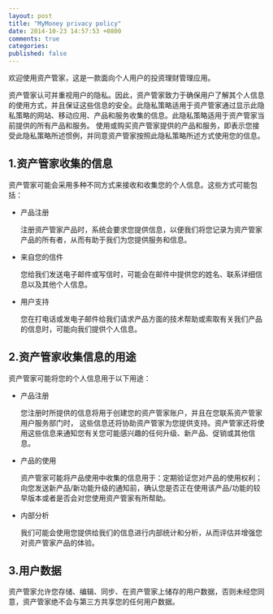 ```yaml
---
layout: post
title: "MyMoney privacy policy"
date: 2014-10-23 14:57:53 +0800
comments: true
categories:
published: false
---
```


欢迎使用资产管家，这是一款面向个人用户的投资理财管理应用。

资产管家认可并重视用户的隐私。因此，资产管家致力于确保用户了解其个人信息的使用方式，并且保证这些信息的安全。此隐私策略适用于资产管家通过显示此隐私策略的网站、移动应用、产品和服务收集的信息。此隐私策略适用于资产管家当前提供的所有产品和服务。
使用或购买资产管家提供的产品和服务，即表示您接受此隐私策略所述惯例，并同意资产管家按照此隐私策略所述方式使用您的信息。

## 1.资产管家收集的信息

  资产管家可能会采用多种不同方式来接收和收集您的个人信息。这些方式可能包括：

  * 产品注册

    注册资产管家产品时，系统会要求您提供信息，以便我们将您记录为资产管家产品的所有者，从而有助于我们为您提供服务和信息。

  * 来自您的信件

    您给我们发送电子邮件或写信时，可能会在邮件中提供您的姓名、联系详细信息以及其他个人信息。

  * 用户支持

    您在打电话或发电子邮件给我们请求产品方面的技术帮助或索取有关我们产品的信息时，可能向我们提供个人信息。

## 2.资产管家收集信息的用途

  资产管家可能将您的个人信息用于以下用途：

  * 产品注册

    您注册时所提供的信息将用于创建您的资产管家账户，并且在您联系资产管家用户服务部门时， 这些信息还将协助资产管家为您提供支持。资产管家还将使用这些信息来通知您有关您可能感兴趣的任何升级、新产品、促销或其他信息。

  * 产品的使用

    资产管家可能将产品使用中收集的信息用于：定期验证您对产品的使用权利； 向您发送新产品/新功能升级的通知前，确认您是否正在使用该产品/功能的较早版本或者是否会对您使用资产管家有所帮助。

  * 内部分析

    我们可能会使用您提供给我们的信息进行内部统计和分析，从而评估并增强您对资产管家产品的体验。

## 3.用户数据

  资产管家允许您存储、编辑、同步、在资产管家上储存的用户数据，否则未经您同意，资产管家绝不会与第三方共享您的任何用户数据。
